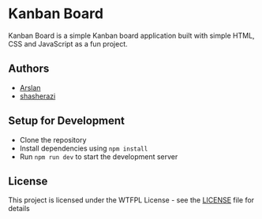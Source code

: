 # Kanban Board

Kanban Board is a simple Kanban board application built with simple HTML, CSS and JavaScript as a fun project.

## Authors

- [Arslan](https://github.com/Arslan909)
- [shasherazi](https://github.com/shasherazi)

## Setup for Development

- Clone the repository
- Install dependencies using `npm install`
- Run `npm run dev` to start the development server

## License

This project is licensed under the WTFPL License - see the [LICENSE](LICENSE) file for details
